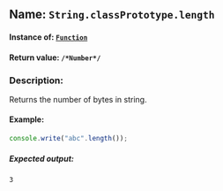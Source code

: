 ## Name: `String.classPrototype.length`

#### Instance of: [`Function`](Function.md)

#### Return value: `/*Number*/`

### Description:

Returns the number of bytes in string.

#### Example:

```js
console.write("abc".length());
```

##### Expected output:

```
3
```


